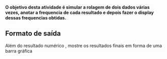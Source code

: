

**O objetivo desta atividade é simular a rolagem de dois dados várias vezes, anotar a frequencia de cada resultado e depois fazer o display dessas frequencias obtidas.**



## Formato de saída
Além do resultado numérico , mostre os resultados finais em forma de uma barra gráfica 
